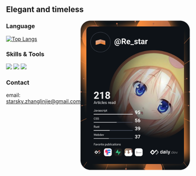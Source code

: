 <h2 >Elegant and timeless</h2>


<a href="https://app.daily.dev/Re_star">
  <img src="https://github.com/trueLoving/trueLoving/blob/master/devcard.svg"" width="300" alt="Re_star's Dev Card" align="right"/>
</a>

### Language

[![Top Langs](https://github-readme-stats.vercel.app/api/top-langs/?username=trueLoving&layout=compact)](https://github.com/anuraghazra/github-readme-stats)

### Skills & Tools

![](https://img.shields.io/badge/tools-vscode-informational?style=flat&logo=visual-studio-code&logoColor=white&color=2bbc8a)
![](https://img.shields.io/badge/skills-vue-informational?style=flat&logo=Vue.js&logoColor=white&color=2bbc8a)
![](https://img.shields.io/badge/skills-node-informational?style=flat&logo=Node.js&logoColor=white&color=2bbc8a)

### Contact

email: starsky.zhanglinjie@gmail.com


